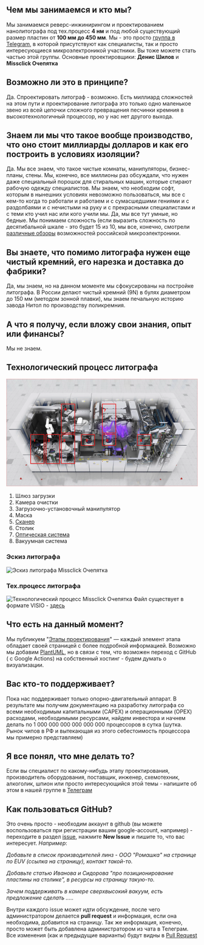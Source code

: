 
## Чем мы занимаемся и кто мы?
Мы занимаемся реверс-инжинирингом и проектированием нанолитографа 
под тех.процесс **4 нм** и под любой существующий размер пластин
от **100 мм до 450 мм**. Мы - это просто [группа в Telegram](https://t.me/nirpg_ru), в которой присутствуют как специалисты, так и просто интересующиеся микроэлектроникой участники. Вы тоже можете стать частью этой группы. Основные проектировщики:
**Денис Шилов** и **Missclick Очепятка**
## Возможно ли это в принципе?
Да. Спроектировать литограф - возможно. Есть миллиард сложностей на этом пути и проектирование литографа это только одно маленькое звено из всей цепочки сложного превращения песчинки кремния в высокотехнологичный процессор, но у нас нет другого выхода.
## Знаем ли мы что такое вообще производство, что оно стоит миллиарды долларов и как его построить в условиях изоляции?
Да. Мы все знаем, что такое чистые комнаты, манипуляторы, бизнес-планы, стены. Мы, конечно, все миллионы раз обсуждали, что нужен даже специальный порошок для стиральных машин, которые стирают рабочую одежду специалистов. Мы знаем, что необходим софт, которым в нынешних условиях невозможно пользоваться, мы все с кем-то когда то работали и работаем и с сумасшедшими гениями и с раздолбаями и с нечистыми на руку и с прекрасными специалистами и с теми кто учил нас или кого учили мы.
Да, мы все тут умные, но бедные. Мы понимаем сложность (если выразить сложность по десятибальной шкале - это будет 15 из 10, мы все, конечно, смотрели [различные обзоры](https://www.youtube.com/watch?v=9CNH8vus0h8) возможностей российской микроэлектроники.
## Вы знаете, что помимо литографа нужен еще чистый кремний, его нарезка и доставка до фабрики?
Да, мы знаем, но на данном моменте мы сфокусированы на постройке литографа. В России делают чистый кремний (9N) в булях диаметром до 150 мм (методом зонной плавки), мы знаем печальную историю завода Нитол по производству поликремния.

## А что я получу, если вложу свои знания, опыт или финансы?
Мы не знаем.


## Технологический процесс литографа

<!-- ![](./assets/general.svg) -->
![](./resources/files/twinscan.png)
1. Шлюз загрузки 
2. Камера очистки
3. Загрузочно-установочный манипулятор
4. Маска
5. [Сканер](./stages/scanner.md)
6. Столик
7. [Оптическая система](./stages/stage.md)
8. Вакуумная система

### Эскиз литографа
![Эскиз литографа Missclick Очепятка](/resources/files/lithograph-13-05-2022.png)

### Тех.процесс литографа
![Технологический процесс Missclick Очепятка](/resources/files/idef-0-1.png)
Файл существует в формате VISIO - [здесь](/resources/files/IDEF0.vsd)




## Что есть на данный момент?
Мы публикуем "[Этапы проектирования](/stages/Stages.md)" — каждый элемент этапа обладает своей страницей с более подробной информацией. Возможно мы добавим [PlantUML](https://github.com/grassedge/generate-plantuml-action/blob/master/example/sample.md), но в связи с тем, что возможен переход с GitHub ( c Google Actions) на собственный хостинг - будем думать о визуализации.

## Вас кто-то поддерживает?
Пока нас поддерживает только опорно-двигательный аппарат. В результате мы получим документацию на разработку литографа со всеми необходимым капитальными (CAPEX) и операционными (OPEX) расходами, необходимыми ресурсами, найдем инвестора и начнем делать по 1 000 000 000 000 000 000 процессоров в сутка (шутка. Рынок чипов в РФ и вытекающая из этого себестоимость процессора мы примерно представляем)

## Я все понял, что мне делать то?
Если вы специалист по какому-нибудь этапу проектирования, производитель оборудования, поставщик, инженер, схемотехник, алкоголик, шпион или просто интересующийся этой темы - напишите об этом в нашей группе в [Телеграм](https://t.me/nirpg_ru)

## Как пользоваться GitHub?
Это очень просто - необходим аккаунт в github (вы можете воспользоваться при регистрации вашим google-account, например) - переходите в раздел [issue](https://github.com/TsarS/lithograph/issues), нажмите **New Issue** и пишите то, что вас интересует.
_Например_:

 _Добавьте в список производителей линз - ООО "Ромашка" на странице по EUV (ссылка на страницу), контакт такой-то._

 _Добавьте статью Иванова и Сидорова "про позиционирование пластины на столике", в ресурсы на страницу такую-то._

 _Зачем поддерживать в камере сверхвысокий вакуум, есть предложение сделать ....._
 
Внутри каждого issue может идти обсуждение, после чего администратором делается **pull request** и информация, если она необходима, добавится на страницу. Так же информация, конечно, просто может быть добавлена администратором из чата в Телеграм.
Все изменения (как и предыдущие варианты) будут видны в [Pull Request](https://github.com/TsarS/lithograph/pulls)


